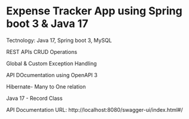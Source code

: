 # Expense Tracker App using Spring boot 3 & Java 17

Tectnology: Java 17, Spring boot 3, MySQL

REST APIs CRUD Operations

Global & Custom Exception Handling

API DOcumentation using OpenAPI 3

Hibernate- Many to One relation

Java 17 - Record Class 

API Documentation URL: http://localhost:8080/swagger-ui/index.html#/
